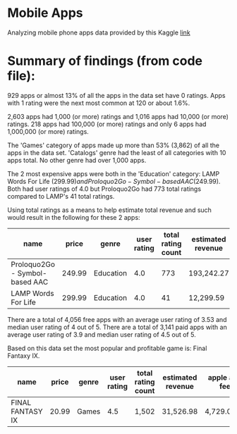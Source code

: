 # Mobile Apps
Analyzing mobile phone apps data provided by this Kaggle [link](https://www.kaggle.com/ramamet4/app-store-apple-data-set-10k-apps)

# Summary of findings (from code file):
929 apps or almost 13% of all the apps in the data set have 0 ratings. Apps with 1 rating were the next most common at 120 or about 1.6%.

2,603 apps had 1,000 (or more) ratings and 1,016 apps had 10,000 (or more) ratings.
218 apps had 100,000 (or more) ratings and  only 6 apps had 1,000,000 (or more) ratings.

The 'Games' category of apps made up more than 53% (3,862) of all the apps in the data set.
'Catalogs' genre had the least of all categories with 10 apps total. No other genre had over 1,000 apps.

The 2 most expensive apps were both in the 'Education' category: LAMP Words For Life ($299.99) and Proloquo2Go - Symbol-based AAC ($249.99).
Both had user ratings of 4.0 but Proloquo2Go had 773 total ratings compared to LAMP's 41 total ratings.

Using total ratings as a means to help estimate total revenue and such would result in the following for these 2 apps:

| name     	                     | price	 | genre     	| user rating	| total rating count | estimated revenue	| apple app fee | revenue after fee |
|--------------------------------|---------|------------|-------------|--------------------|--------------------|---------------|-------------------|
| Proloquo2Go - Symbol-based AAC | 249.99	 | Education	| 4.0	        | 773	               | 193,242.27	        | 28,986.3405	  | 164,255.9295      |
| LAMP Words For Life	           | 299.99	 | Education	| 4.0	        | 41	               | 12,299.59	        | 1,844.9385	  | 10,454.6515       |

There are a total of 4,056 free apps with an average user rating of 3.53 and median user rating of 4 out of 5.
There are a total of 3,141 paid apps with an average user rating of 3.9 and median user rating of 4.5 out of 5.

Based on this data set the most popular and profitable game is: Final Fantaxy IX.

| name     	       | price	| genre  | user rating | total rating count | estimated revenue	| apple app fee | revenue after fee |
|------------------|--------|--------|-------------|--------------------|-------------------|---------------|-------------------|
| FINAL FANTASY Ⅸ | 20.99	 | Games	| 4.5	        | 1,502	             | 31,526.98	       | 4,729.0470	   | 26,797.9330       |
